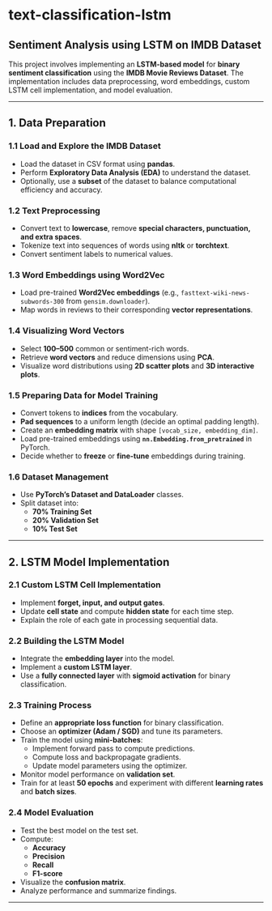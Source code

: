 # text-classification-lstm
## Sentiment Analysis using LSTM on IMDB Dataset

This project involves implementing an **LSTM-based model** for **binary sentiment classification** using the **IMDB Movie Reviews Dataset**. The implementation includes data preprocessing, word embeddings, custom LSTM cell implementation, and model evaluation.

---

## **1. Data Preparation**

### **1.1 Load and Explore the IMDB Dataset**
- Load the dataset in CSV format using **pandas**.
- Perform **Exploratory Data Analysis (EDA)** to understand the dataset.
- Optionally, use a **subset** of the dataset to balance computational efficiency and accuracy.

### **1.2 Text Preprocessing**
- Convert text to **lowercase**, remove **special characters, punctuation, and extra spaces**.
- Tokenize text into sequences of words using **nltk** or **torchtext**.
- Convert sentiment labels to numerical values.

### **1.3 Word Embeddings using Word2Vec**
- Load pre-trained **Word2Vec embeddings** (e.g., `fasttext-wiki-news-subwords-300` from `gensim.downloader`).
- Map words in reviews to their corresponding **vector representations**.

### **1.4 Visualizing Word Vectors**
- Select **100–500** common or sentiment-rich words.
- Retrieve **word vectors** and reduce dimensions using **PCA**.
- Visualize word distributions using **2D scatter plots** and **3D interactive plots**.

### **1.5 Preparing Data for Model Training**
- Convert tokens to **indices** from the vocabulary.
- **Pad sequences** to a uniform length (decide an optimal padding length).
- Create an **embedding matrix** with shape `[vocab_size, embedding_dim]`.
- Load pre-trained embeddings using **`nn.Embedding.from_pretrained`** in PyTorch.
- Decide whether to **freeze** or **fine-tune** embeddings during training.

### **1.6 Dataset Management**
- Use **PyTorch’s Dataset and DataLoader** classes.
- Split dataset into:
  - **70% Training Set**
  - **20% Validation Set**
  - **10% Test Set**

---

## **2. LSTM Model Implementation**

### **2.1 Custom LSTM Cell Implementation**
- Implement **forget, input, and output gates**.
- Update **cell state** and compute **hidden state** for each time step.
- Explain the role of each gate in processing sequential data.

### **2.2 Building the LSTM Model**
- Integrate the **embedding layer** into the model.
- Implement a **custom LSTM layer**.
- Use a **fully connected layer** with **sigmoid activation** for binary classification.

### **2.3 Training Process**
- Define an **appropriate loss function** for binary classification.
- Choose an **optimizer (Adam / SGD)** and tune its parameters.
- Train the model using **mini-batches**:
  - Implement forward pass to compute predictions.
  - Compute loss and backpropagate gradients.
  - Update model parameters using the optimizer.
- Monitor model performance on **validation set**.
- Train for at least **50 epochs** and experiment with different **learning rates** and **batch sizes**.

### **2.4 Model Evaluation**
- Test the best model on the test set.
- Compute:
  - **Accuracy**
  - **Precision**
  - **Recall**
  - **F1-score**
- Visualize the **confusion matrix**.
- Analyze performance and summarize findings.

---
